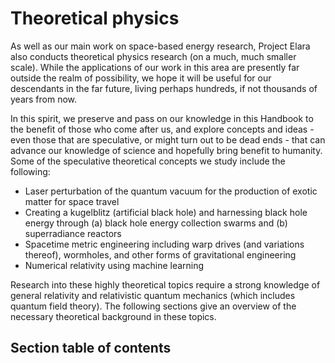 # Theoretical physics

As well as our main work on space-based energy research, Project Elara also conducts theoretical physics research (on a much, much smaller scale). While the applications of our work in this area are presently far outside the realm of possibility, we hope it will be useful for our descendants in the far future, living perhaps hundreds, if not thousands of years from now.

In this spirit, we preserve and pass on our knowledge in this Handbook to the benefit of those who come after us, and explore concepts and ideas - even those that are speculative, or might turn out to be dead ends - that can advance our knowledge of science and hopefully bring benefit to humanity. Some of the speculative theoretical concepts we study include the following:

- Laser perturbation of the quantum vacuum for the production of exotic matter for space travel
- Creating a kugelblitz (artificial black hole) and harnessing black hole energy through (a) black hole energy collection swarms and (b) superradiance reactors
- Spacetime metric engineering including warp drives (and variations thereof), wormholes, and other forms of gravitational engineering
- Numerical relativity using machine learning

Research into these highly theoretical topics require a strong knowledge of general relativity and relativistic quantum mechanics (which includes quantum field theory). The following sections give an overview of the necessary theoretical background in these topics.

## Section table of contents

```{tableofcontents}
```
